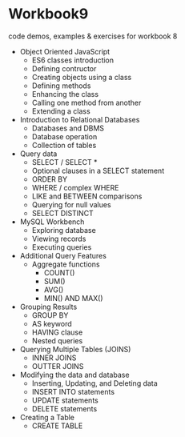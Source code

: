 # Workbook9

code demos, examples & exercises for workbook 8

- Object Oriented JavaScript
  - ES6 classes introduction
  - Defining contructor
  - Creating objects using a class
  - Defining methods
  - Enhancing the class
  - Calling one method from another
  - Extending a class
- Introduction to Relational Databases
  - Databases and DBMS
  - Database operation
  - Collection of tables
- Query data
  - SELECT / SELECT *
  - Optional clauses in a SELECT statement
  - ORDER BY 
  - WHERE / complex WHERE
  - LIKE and BETWEEN comparisons
  - Querying for null values
  - SELECT DISTINCT
- MySQL Workbench
  - Exploring database
  - Viewing records
  - Executing queries
- Additional Query Features
  - Aggregate functions
    - COUNT()
    - SUM()
    - AVG()
    - MIN() AND MAX()
- Grouping Results
  - GROUP BY
  - AS keyword
  - HAVING clause
  - Nested queries
- Querying Multiple Tables (JOINS)
  - INNER JOINS
  - OUTTER JOINS
- Modifying the data and database
  - Inserting, Updating, and Deleting data
  - INSERT INTO statements
  - UPDATE statements
  - DELETE statements
- Creating a Table
  - CREATE TABLE